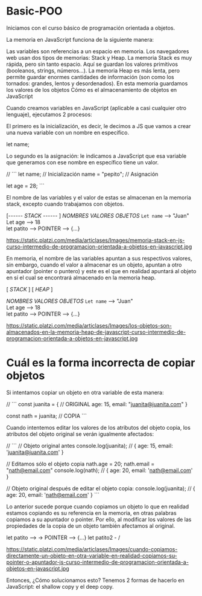 # Basic-POO
Iniciamos con el curso básico de programación orientada a objetos.

La memoria en JavaScript funciona de la siguiente manera:

Las variables son referencias a un espacio en memoria.
Los navegadores web usan dos tipos de memorias: Stack y Heap.
La memoria Stack es muy rápida, pero sin tanto espacio. Aquí se guardan los valores primitivos (booleanos, strings, números…).
La memoria Heap es más lenta, pero permite guardar enormes cantidades de información (son como los tornados: grandes, lentos y desordenados). En esta memoria guardamos los valores de los objetos
Cómo es el almacenamiento de objetos en JavaScript

Cuando creamos variables en JavaScript (aplicable a casi cualquier otro lenguaje), ejecutamos 2 procesos:

El primero es la inicialización, es decir, le decimos a JS que vamos a crear una nueva variable con un nombre en específico.

let name;

Lo segundo es la asignación: le indicamos a JavaScript que esa variable que generamos con ese nombre en específico tiene un valor.

// ``` let name; // Inicialización name = "pepito"; // Asignación

let age = 28; ```

El nombre de las variables y el valor de estas se almacenan en la memoria stack, excepto cuando trabajamos con objetos.

[------   *STACK* ------   ]
*NOMBRES*         *VALORES*     *OBJETOS*
`Let name`  -->   "Juan"      
Let age   -->     18          
let patito -->    POINTER -->   {...}

https://static.platzi.com/media/articlases/Images/memoria-stack-en-js-curso-intermedio-de-programacion-orientada-a-objetos-en-javascript.jpg

En memoria, el nombre de las variables apuntan a sus respectivos valores, sin embargo, cuando el valor a almacenar es un objeto, apuntan a otro apuntador (pointer o puntero) y este es el que en realidad apuntará al objeto en sí el cual se encontrará almacenado en la memoria heap.

[           *STACK*        ]   [ *HEAP* ]

*NOMBRES*         *VALORES*     *OBJETOS*
`Let name`  -->   "Juan"      
Let age   -->     18          
let patito -->    POINTER -->   {...}

https://static.platzi.com/media/articlases/Images/los-objetos-son-almacenados-en-la-memoria-heap-de-javascript-curso-intermedio-de-programacion-orientada-a-objetos-en-javascript.jpg

# Cuál es la forma incorrecta de copiar objetos

Si intentamos copiar un objeto en otra variable de esta manera:

// ``` const juanita = { // ORIGINAL age: 15, email: "juanita@juanita.com" }

const nath = juanita; // COPIA ```

Cuando intentemos editar los valores de los atributos del objeto copia, los atributos del objeto original se verán igualmente afectados:

// ``` // Objeto original antes console.log(juanita); // { age: 15, email: 'juanita@juanita.com' }

// Editamos sólo el objeto copia nath.age = 20; nath.email = "nath@email.com" console.log(nath); // { age: 20, email: 'nath@email.com' }

// Objeto original después de editar el objeto copia: console.log(juanita); // { age: 20, email: 'nath@email.com' } ```

Lo anterior sucede porque cuando copiamos un objeto lo que en realidad estamos copiando es su referencia en la memoria, en otras palabras copiamos a su apuntador o pointer. Por ello, al modificar los valores de las propiedades de la copia de un objeto también afectamos al original.

let patito -->   ->  POINTER -->   {...}
let patito2    - /   

https://static.platzi.com/media/articlases/Images/cuando-copiamos-directamente-un-objeto-en-otra-variable-en-realidad-copiamos-su-pointer-o-apuntador-js-curso-intermedio-de-programacion-orientada-a-objetos-en-javascript.jpg

Entonces, ¿Cómo solucionamos esto? Tenemos 2 formas de hacerlo en JavaScript: el shallow copy y el deep copy.
